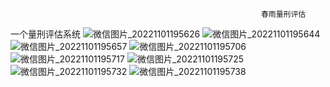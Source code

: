                                                            春雨量刑评估


一个量刑评估系统
![微信图片_20221101195626](https://user-images.githubusercontent.com/116004005/199736155-1c4b1c11-d0da-4f09-8733-1588821c5fd0.jpg)
![微信图片_20221101195644](https://user-images.githubusercontent.com/116004005/199736163-53f71632-1563-401f-a911-0670528a5db9.jpg)
![微信图片_20221101195657](https://user-images.githubusercontent.com/116004005/199736165-476b3b09-1dda-48b2-b74a-f0a5a7944d79.jpg)
![微信图片_20221101195706](https://user-images.githubusercontent.com/116004005/199736174-23cb6de6-7cff-4dee-8130-dacbd8542375.jpg)
![微信图片_20221101195717](https://user-images.githubusercontent.com/116004005/199736178-0311b4c6-d6e7-4461-a5f8-ce4088ed8507.jpg)
![微信图片_20221101195725](https://user-images.githubusercontent.com/116004005/199736181-4af4a6fa-1e90-445e-b8b7-c590aa04c368.jpg)
![微信图片_20221101195732](https://user-images.githubusercontent.com/116004005/199736185-73225803-ae96-4558-9de6-c54ec758ba06.jpg)
![微信图片_20221101195738](https://user-images.githubusercontent.com/116004005/199736190-37676e46-df15-48f0-b94a-4010f426e9f2.jpg)
